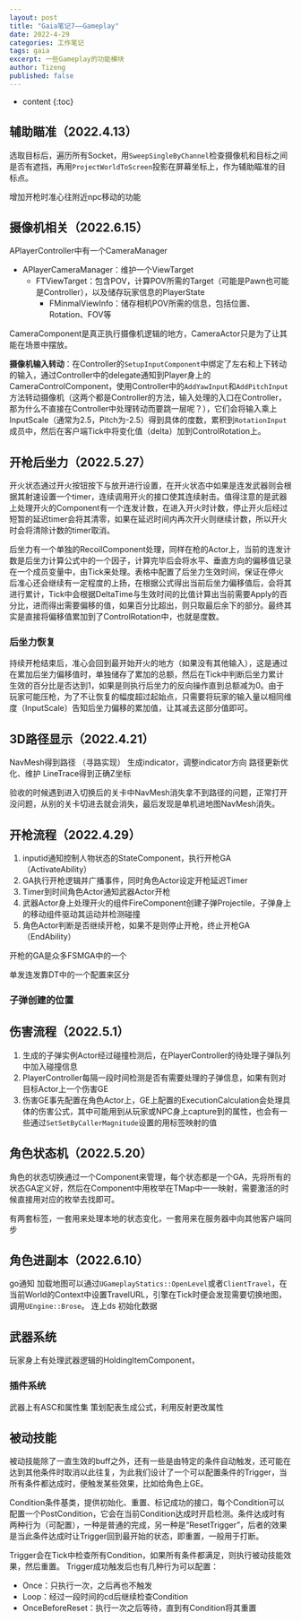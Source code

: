 ```yaml
---
layout: post
title: "Gaia笔记7——Gameplay"
date: 2022-4-29
categories: 工作笔记
tags: gaia
excerpt: 一些Gameplay的功能模块
author: Tizeng
published: false
---
```


* content
{:toc}


## 辅助瞄准（2022.4.13）

选取目标后，遍历所有Socket，用`SweepSingleByChannel`检查摄像机和目标之间是否有遮挡，再用`ProjectWorldToScreen`投影在屏幕坐标上，作为辅助瞄准的目标点。

增加开枪时准心往附近npc移动的功能

## 摄像机相关（2022.6.15）

APlayerController中有一个CameraManager

- APlayerCameraManager：维护一个ViewTarget
  - FTViewTarget：包含POV，计算POV所需的Target（可能是Pawn也可能是Controller），以及储存玩家信息的PlayerState
    - FMinmalViewInfo：储存相机POV所需的信息，包括位置、Rotation、FOV等   

CameraComponent是真正执行摄像机逻辑的地方，CameraActor只是为了让其能在场景中摆放。

**摄像机输入转动**：在Controller的`SetupInputComponent`中绑定了左右和上下转动的输入，通过Controller中的delegate通知到Player身上的CameraControlComponent，使用Controller中的`AddYawInput`和`AddPitchInput`方法转动摄像机（这两个都是Controller的方法，输入处理的入口在Controller，那为什么不直接在Controller中处理转动而要跳一层呢？），它们会将输入乘上InputScale（通常为2.5，Pitch为-2.5）得到具体的度数，累积到`RotationInput`成员中，然后在客户端Tick中将变化值（delta）加到ControlRotation上。

## 开枪后坐力（2022.5.27）

开火状态通过开火按钮按下与放开进行设置，在开火状态中如果是连发武器则会根据其射速设置一个timer，连续调用开火的接口使其连续射击。值得注意的是武器上处理开火的Component有一个连发计数，在进入开火时计数，停止开火后经过短暂的延迟timer会将其清零，如果在延迟时间内再次开火则继续计数，所以开火时会将清除计数的timer取消。

后坐力有一个单独的RecoilComponent处理，同样在枪的Actor上，当前的连发计数是后坐力计算公式中的一个因子，计算完毕后会将水平、垂直方向的偏移值记录在一个成员变量中，由Tick来处理。表格中配置了后坐力生效时间，保证在停火后准心还会继续有一定程度的上扬，在根据公式得出当前后坐力偏移值后，会将其进行累计，Tick中会根据DeltaTime与生效时间的比值计算出当前需要Apply的百分比，进而得出需要偏移的值，如果百分比超出，则只取最后余下的部分。最终其实是直接将偏移值累加到了ControlRotation中，也就是度数。

### 后坐力恢复

持续开枪结束后，准心会回到最开始开火的地方（如果没有其他输入），这是通过在累加后坐力偏移值时，单独储存了累加的总额，然后在Tick中判断后坐力累计生效的百分比是否达到1，如果是则执行后坐力的反向操作直到总额减为0。由于玩家可能压枪，为了不让恢复的幅度超过起始点，只需要将玩家的输入量以相同维度（InputScale）告知后坐力偏移的累加值，让其减去这部分值即可。

## 3D路径显示（2022.4.21）

NavMesh得到路径
（寻路实现）
生成indicator，调整indicator方向
路径更新优化、维护
LineTrace得到正确Z坐标

验收的时候遇到进入切换后的关卡中NavMesh消失拿不到路径的问题，正常打开没问题，从别的关卡切进去就会消失，最后发现是单机进地图NavMesh消失。

## 开枪流程（2022.4.29）

1. inputid通知控制人物状态的StateComponent，执行开枪GA（ActivateAbility）
2. GA执行开枪逻辑并广播事件，同时角色Actor设定开枪延迟Timer
3. Timer到时间角色Actor通知武器Actor开枪
4. 武器Actor身上处理开火的组件FireComponent创建子弹Projectile，子弹身上的移动组件驱动其运动并检测碰撞
5. 角色Actor判断是否继续开枪，如果不是则停止开枪，终止开枪GA（EndAbility）

开枪的GA是众多FSMGA中的一个

单发连发靠DT中的一个配置来区分

### 子弹创建的位置



## 伤害流程（2022.5.1）

1. 生成的子弹实例Actor经过碰撞检测后，在PlayerController的待处理子弹队列中加入碰撞信息
2. PlayerController每隔一段时间检测是否有需要处理的子弹信息，如果有则对目标Actor上一个伤害GE
3. 伤害GE事先配置在角色Actor上，GE上配置的ExecutionCalculation会处理具体的伤害公式，其中可能用到从玩家或NPC身上capture到的属性，也会有一些通过`SetSetByCallerMagnitude`设置的用标签映射的值

## 角色状态机（2022.5.20）

角色的状态切换通过一个Component来管理，每个状态都是一个GA，先将所有的状态GA定义好，然后在Component中用枚举在TMap中一一映射，需要激活的时候直接用对应的枚举去找即可。

有两套标签，一套用来处理本地的状态变化，一套用来在服务器中向其他客户端同步


## 角色进副本（2022.6.10）

go通知
加载地图可以通过`UGameplayStatics::OpenLevel`或者`ClientTravel`，在当前World的Context中设置TravelURL，引擎在Tick时便会发现需要切换地图，调用`UEngine::Brose`。
连上ds
初始化数据

## 武器系统

玩家身上有处理武器逻辑的HoldingItemComponent，

### 插件系统

武器上有ASC和属性集
策划配表生成公式，利用反射更改属性

## 被动技能

被动技能除了一直生效的buff之外，还有一些是由特定的条件自动触发，还可能在达到其他条件时取消以此往复，为此我们设计了一个可以配置条件的Trigger，当所有条件都达成时，便触发某些效果，比如给角色上GE。

Condition条件基类，提供初始化、重置、标记成功的接口，每个Condition可以配置一个PostCondition，它会在当前Condition达成时开启检测。条件达成时有两种行为（可配置），一种是普通的完成，另一种是“ResetTrigger”，后者的效果是当此条件达成时让Trigger回到最开始的状态，即重置，一般用于打断。

Trigger会在Tick中检查所有Condition，如果所有条件都满足，则执行被动技能效果，然后重置。
Trigger成功触发后也有几种行为可以配置：
- Once：只执行一次，之后再也不触发
- Loop：经过一段时间的cd后继续检查Condition
- OnceBeforeReset：执行一次之后等待，直到有Condition将其重置
